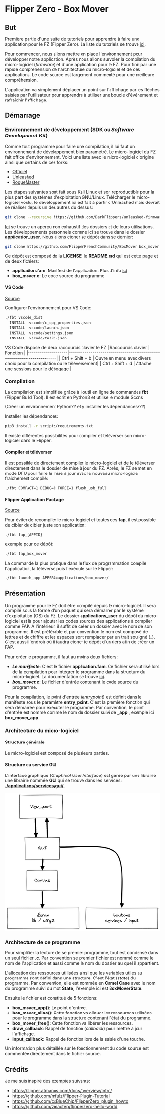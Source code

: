 # Flipper Zero - Box Mover
## But
Première partie d'une suite de tutoriels pour apprendre à faire une application pour le FZ (Flipper Zero). 
La liste du tutoriels se trouve [ici](https://github.com/FlipperFrenchCommunity/Awesome-Flipper-French/tree/main/membre_repo#apprendre-%C3%A0-cr%C3%A9er-une-application).

Pour commencer, nous allons mettre en place l'environnement pour développer
notre application. Après nous allons survoler la compilation du micro-logiciel (*firmware*) et
d'une application pour le FZ. Pour finir par une rapide compréhension de
l'architecture du micro-logiciel et de ces applications. Le code source est
largement commenté pour une meilleure compréhension.

L'application va simplement déplacer un point sur l'affichage par les flèches
saisies par l'utilisateur pour apprendre à utiliser une boucle d'événement et
rafraîchir l'affichage.

## Démarrage
### Environnement de développement (SDK ou *Software Development Kit*)
Comme tout programme pour faire une compilation, il lui faut un environnement de
développement bien paramétré. Le micro-logiciel du FZ fait
office d'environnement. Voici une liste avec le micro-logiciel d'origine ainsi
que certains de ces forks:
  * [Officiel](https://github.com/flipperdevices/flipperzero-firmware)
  * [Unleashed](https://github.com/DarkFlippers/unleashed-firmware)
  * [RogueMaster](https://github.com/RogueMaster/flipperzero-firmware-wPlugins)

Les étapes suivantes sont fait sous Kali Linux et son reproductible pour la plus
part des systèmes d'exploitation GNU/Linux. Télécharger le micro-logiciel voulu,
le développement ici est fait à partir d'Unleashed mais devrait se réaliser
depuis un des autres du dessus:
```bash
git clone --recursive https://github.com/DarkFlippers/unleashed-firmware
```
[Ici](https://github.com/DarkFlippers/unleashed-firmware#project-structure) se
trouve un aperçu non exhaustif des dossiers et de leurs utilisations. Les
développements personnels comme ici se trouve dans le dossier
**application_user**. Nous allons cloner se dépôt dans se dernier:
```bash
git clone https://github.com/FlipperFrenchCommunity/BoxMover box_mover
```
Ce dépôt est composé de la **LICENSE**, le **README.md** qui est cette page et de deux
fichiers:
  * **application.fam**: Manifest de l'application. Plus d'info
  [ici](https://github.com/DarkFlippers/unleashed-firmware/blob/dev/documentation/AppManifests.md)
  * **box_mover.c**: Le code source du programme

#### VS Code
[Source](https://github.com/DarkFlippers/unleashed-firmware/tree/dev/.vscode)

Configurer l'environnement pour VS Code:
```bash
./fbt vscode_dist
  INSTALL .vscode/c_cpp_properties.json
  INSTALL .vscode/launch.json
  INSTALL .vscode/settings.json
  INSTALL .vscode/tasks.json
```

VS Code dispose de deux raccourcis clavier le FZ
| Raccourcis clavier | Fonction                                                               |
|--------------------|------------------------------------------------------------------------|
| Ctrl + Shift + b   | Ouvre un menu avec divers choix pour la compilation ou le téléversement|
| Ctrl + Shift + d   | Attache une sessions pour le débogage                                  |

### Compilation
La compilation est simplifiée grâce à l'outil en ligne de commandes **fbt**
(Flipper Build Tool). Il est écrit en Python3 et utilise le module Scons

(Créer un environnement Python?? et y installer les dépendances???)

Installer les dépendances:
```bash
pip3 install -r scripts/requirements.txt
```

Il existe différentes possibilités pour compiler et téléverser son
micro-logiciel dans le Flipper.

#### Compiler et téléverser
Il est possible de directement compiler le micro-logiciel et de le téléverser
directement dans le dossier de mise à jour du FZ. Après, le FZ se met
en mode DFU pour faire la mise à jour avec le nouveau micro-logiciel fraichement
compilé:
```bash
./fbt COMPACT=1 DEBUG=0 FORCE=1 flash_usb_full
```

#### Flipper Application Package
[Source](https://github.com/DarkFlippers/unleashed-firmware/blob/dev/documentation/AppsOnSDCard.md)

Pour éviter de recompiler le micro-logiciel et toutes ces **fap**, il est
possible de cibler de cibler juste son application:
```bash
./fbt fap_{APPID}
```
exemple pour ce dépôt:
```bash
./fbt fap_box_mover
```
La commande la plus pratique dans le flux de programmation compile l'application, la téléverse puis l'exécute
sur le Flipper:
```bash
./fbt launch_app APPSRC=applications/box_mover/
```
 ## Présentation
Un programme pour le FZ doit être compilé depuis le micro-logiciel. Il sera
compilé sous la forme d'un paquet qui sera démarrer par le système
d'exploitation (OS) du FZ. Le dossier **applications_user** du dépôt du
micro-logiciel est là pour ajouter les codes sources des applications à compiler
comme FAP. A l'intérieur, il suffit de créer un dossier avec le nom de son
programme. Il est préférable et par convention le nom est composé de lettres et
de chiffre et les espaces sont remplacer par un trait souligné (_). C'est aussi 
l'endroit où il faudra cloner le dépôt d'un tiers afin de créer un FAP.

Pour créer le programme, il faut au moins deux fichiers:
  * ***Le manifeste***: C'est le fichier **application.fam**. Ce fichier sera utilisé
lors de la compilation pour intégrer le programme dans la structure du micro-logicel.
La documentation se trouve [ici](https://github.com/DarkFlippers/unleashed-firmware/blob/dev/documentation/AppManifests.md).
  * ***box_mover.c***: Le fichier d'entrée contenant le code source du programme.

Pour la compilation, le point d'entrée (*entrypoint*) est définit dans le
manifeste sous le paramètre **entry_point**. C'est la première fonction qui sera démarrée pour exécuter le
programme. Par convention, le point d'entrée est nommé comme le nom du dossier
suivi de **_app** , exemple ici **box_mover_app**.

### Architecture du micro-logiciel
#### Structure générale
Le micro-logiciel est composé de plusieurs parties.

#### Structure du service GUI
L'interface graphique (*Graphical User Interface*) est gérée par une librairie
une librairie nommée **GUI** qui se trouve dans les services: **[./applications/services/gui/](https://github.com/DarkFlippers/unleashed-firmware/tree/dev/applications/services/gui)**.

![Service GUI](./assets/service_gui.png)

### Architecture de ce programme
Pour simplifier la lecture de se premier programme, tout est condensé dans un
seul fichier **.c**. Par convention se premier fichier est nommé comme le nom
de l'application et aussi comme le nom du dossier au quel il appartient.

L'allocation des ressources utilisées ainsi que les variables utiles au programme
sont défini dans une structure. C'est l'état (*state*) du programme. Par convention, elle est nommée en **Camel
Case** avec le nom du programme suivi du mot **State**, l'exemple ici est **BoxMoverState**.

Ensuite le fichier est constitué de 5 fonctions:
  * **box_mover_app()**: Le point d'entrée.
  * **box_mover_alloc()**: Cette fonction va allouer les ressources utilisées
  pour le programme dans la structure contenant l'état du programme.
  * **box_mover_free()**: Cette fonction va libérer les ressources.
  * **draw_callback**: Rappel de fonction (*callback*) pour mettre à jour l'affichage.
  * **input_callback**: Rappel de fonction lors de la saisie d'une touche.

Un information plus détaillée sur le fonctionnement du code source est commentée
directement dans le fichier source.

## Crédits
Je me suis inspiré des exemples suivants:
  * https://flipper.atmanos.com/docs/overview/intro/
  * https://github.com/mfulz/Flipper-Plugin-Tutorial
  * https://github.com/csBlueChip/FlipperZero_plugin_howto
  * https://github.com/zmactep/flipperzero-hello-world
